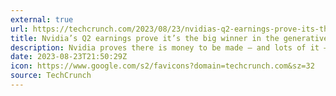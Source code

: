 ```yaml
---
external: true
url: https://techcrunch.com/2023/08/23/nvidias-q2-earnings-prove-its-the-big-winner-in-the-generative-ai-boom/
title: Nvidia’s Q2 earnings prove it’s the big winner in the generative AI boom
description: Nvidia proves there is money to be made — and lots of it — selling the picks and shovels of the generative AI boom.
date: 2023-08-23T21:50:29Z
icon: https://www.google.com/s2/favicons?domain=techcrunch.com&sz=32
source: TechCrunch
---
```

